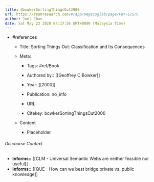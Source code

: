 ```yaml
---
title: @bowkerSortingThingsOut2000
url: https://roamresearch.com/#/app/megacoglab/page/FWT-LvSrC
author: Joel Chan
date: Sat May 23 2020 04:17:56 GMT+0800 (Malaysia Time)
---
```


- #references

    - Title: Sorting Things Out: Classification and Its Consequences

    - Meta:

        - Tags: #ref/Book

        - Authored by::  [[Geoffrey C Bowker]]

        - Year: [[2000]]

        - Publication: no_info

        - URL:

        - Citekey: bowkerSortingThingsOut2000

    - Content

        - Placeholder

###### Discourse Context

- **Informs::** [[CLM - Universal Semantic Webs are neither feasible nor useful]]
- **Informs::** [[QUE - How can we best bridge private vs. public knowledge]]
